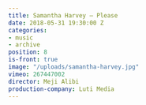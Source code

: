 ```yaml
---
title: Samantha Harvey — Please
date: 2018-05-31 19:30:00 Z
categories:
- music
- archive
position: 8
is-front: true
image: "/uploads/samantha-harvey.jpg"
vimeo: 267447002
director: Meji Alibi
production-company: Luti Media
---
```



